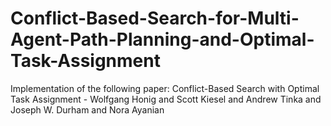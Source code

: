 # Conflict-Based-Search-for-Multi-Agent-Path-Planning-and-Optimal-Task-Assignment
Implementation of the following paper:  Conflict-Based Search with Optimal Task Assignment - Wolfgang Honig and Scott Kiesel and Andrew Tinka and Joseph W. Durham and Nora Ayanian

